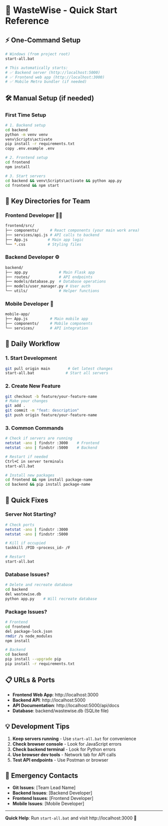 # 🚀 WasteWise - Quick Start Reference

## ⚡ One-Command Setup
```bash
# Windows (from project root)
start-all.bat

# This automatically starts:
# ✅ Backend server (http://localhost:5000)
# ✅ Frontend web app (http://localhost:3000)
# ✅ Mobile Metro bundler (if needed)
```

## 🛠 Manual Setup (if needed)

### First Time Setup
```bash
# 1. Backend setup
cd backend
python -m venv venv
venv\Scripts\activate
pip install -r requirements.txt
copy .env.example .env

# 2. Frontend setup
cd frontend
npm install

# 3. Start servers
cd backend && venv\Scripts\activate && python app.py
cd frontend && npm start
```

## 📂 Key Directories for Team

### **Frontend Developer** 👨‍💻
```bash
frontend/src/
├── components/     # React components (your main work area)
├── services/api.js # API calls to backend
├── App.js         # Main app logic
└── *.css          # Styling files
```

### **Backend Developer** ⚙️
```bash
backend/
├── app.py              # Main Flask app
├── routes/             # API endpoints
├── models/database.py  # Database operations
├── models/user_manager.py # User auth
└── utils/              # Helper functions
```

### **Mobile Developer** 📱
```bash
mobile-app/
├── App.js          # Main mobile app
├── components/     # Mobile components
└── services/       # API integration
```

## 🔄 Daily Workflow

### 1. Start Development
```bash
git pull origin main        # Get latest changes
start-all.bat              # Start all servers
```

### 2. Create New Feature
```bash
git checkout -b feature/your-feature-name
# Make your changes
git add .
git commit -m "feat: description"
git push origin feature/your-feature-name
```

### 3. Common Commands
```bash
# Check if servers are running
netstat -ano | findstr :3000    # Frontend
netstat -ano | findstr :5000    # Backend

# Restart if needed
Ctrl+C in server terminals
start-all.bat

# Install new packages
cd frontend && npm install package-name
cd backend && pip install package-name
```

## 🐛 Quick Fixes

### Server Not Starting?
```bash
# Check ports
netstat -ano | findstr :3000
netstat -ano | findstr :5000

# Kill if occupied
taskkill /PID <process_id> /F

# Restart
start-all.bat
```

### Database Issues?
```bash
# Delete and recreate database
cd backend
del wastewise.db
python app.py    # Will recreate database
```

### Package Issues?
```bash
# Frontend
cd frontend
del package-lock.json
rmdir /s node_modules
npm install

# Backend
cd backend
pip install --upgrade pip
pip install -r requirements.txt
```

## 📋 URLs & Ports

- **Frontend Web App**: http://localhost:3000
- **Backend API**: http://localhost:5000
- **API Documentation**: http://localhost:5000/api/docs
- **Database**: backend/wastewise.db (SQLite file)

## 💡 Development Tips

1. **Keep servers running** - Use `start-all.bat` for convenience
2. **Check browser console** - Look for JavaScript errors
3. **Check backend terminal** - Look for Python errors
4. **Use browser dev tools** - Network tab for API calls
5. **Test API endpoints** - Use Postman or browser

## 🚨 Emergency Contacts

- **Git Issues**: [Team Lead Name]
- **Backend Issues**: [Backend Developer]
- **Frontend Issues**: [Frontend Developer]
- **Mobile Issues**: [Mobile Developer]

---

**Quick Help**: Run `start-all.bat` and visit http://localhost:3000 🚀